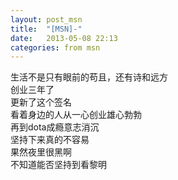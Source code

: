 ```yaml
---
layout: post_msn
title:  "[MSN]-"
date:   2013-05-08 22:13
categories: from msn
---
```

生活不是只有眼前的苟且，还有诗和远方  
创业三年了  
更新了这个签名  
看着身边的人从一心创业雄心勃勃  
再到dota成瘾意志消沉  
坚持下来真的不容易  
果然夜里很黑啊  
不知道能否坚持到看黎明  